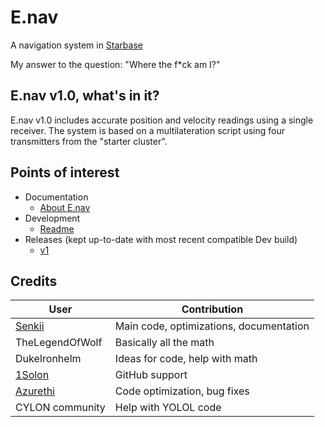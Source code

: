 # E.nav

A navigation system in [Starbase](https://www.starbasegame.com/)

My answer to the question: "Where the f*ck am I?"

## E.nav v1.0, what's in it?

E.nav v1.0 includes accurate position and velocity readings using a single receiver. The system is based on a multilateration script using four transmitters from the "starter cluster".

## Points of interest

- Documentation
    - [About E.nav](/Documentation/CORE/README.md)
- Development
    - [Readme](/Development/README.md)
- Releases (kept up-to-date with most recent compatible Dev build)
    - [v1](/Releases/v1)

## Credits

| User | Contribution |
|-|-|
|[Senkii](https://github.com/Senkii-code "Discord: Senkii#0001")|Main code, optimizations, documentation
|TheLegendOfWolf|Basically all the math
|DukeIronhelm|Ideas for code, help with math
|[1Solon](https://github.com/1Solon)|GitHub support
|[Azurethi](https://github.com/Azurethi)|Code optimization, bug fixes
|CYLON community|Help with YOLOL code
